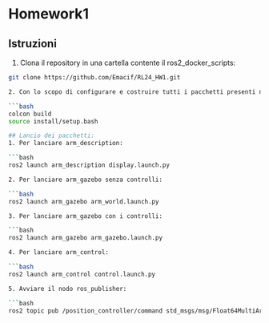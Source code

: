 # Homework1 
## Istruzioni 
1. Clona il repository in una cartella contente il ros2_docker_scripts:

```bash 
git clone https://github.com/Emacif/RL24_HW1.git

2. Con lo scopo di configurare e costruire tutti i pacchetti presenti nel workspace: 

```bash 
colcon build 
source install/setup.bash 

## Lancio dei pacchetti: 
1. Per lanciare arm_description:

```bash 
ros2 launch arm_description display.launch.py 

2. Per lanciare arm_gazebo senza controlli: 

```bash 
ros2 launch arm_gazebo arm_world.launch.py 

3. Per lanciare arm_gazebo con i controlli: 

```bash 
ros2 launch arm_gazebo arm_gazebo.launch.py 

4. Per lanciare arm_control: 

```bash 
ros2 launch arm_control control.launch.py 

5. Avviare il nodo ros_publisher: 

```bash 
ros2 topic pub /position_controller/command std_msgs/msg/Float64MultiArray "{data: [0.0, 0.0, 0.0, 0.0]}"